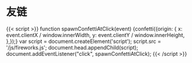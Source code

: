 # 友链


{{< script >}}
function spawnConfettiAtClick(event) {confetti({origin: {
x: event.clientX / window.innerWidth,
y: event.clientY / window.innerHeight,
},});}
var script = document.createElement('script');
script.src = '/js/fireworks.js';
document.head.appendChild(script);
document.addEventListener("click", spawnConfettiAtClick);
{{< /script >}}

